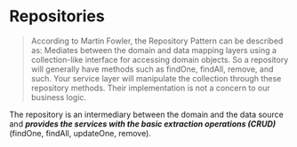 # Repositories

>According to Martin Fowler, the Repository Pattern can be described as:
Mediates between the domain and data mapping layers using a collection-like interface for accessing domain objects.
So a repository will generally have methods such as findOne, findAll, remove, and such. Your service layer will manipulate the collection through these repository methods. Their implementation is not a concern to our business logic.

The repository is an intermediary between the domain and the data source and ***provides the services with the basic extraction operations (CRUD)*** (findOne, findAll, updateOne, remove).